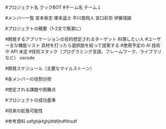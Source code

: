 #プロジェクト名
クックBOT
#チーム名
チーム１

#メンバー一覧
宮本泰志
塚本遥士
平川嵩飛人
宮口彩奈
伊藤瑞姫

#プロジェクトの概要（1-2文で簡潔に）


#開発するアプリケーションの目的想定されるターゲット
料理したい人
#ユーザー主な機能リスト
具材を打ったら選択肢を絞って提案する
#使用予定の AI 技術や API
未定
#技術スタック（プログラミング言語、フレームワーク、ライブラリなど）
vscode 

#開発スケジュール（主要なマイルストーン）

#各メンバーの役割分担

#想定される課題や困難点

#プロジェクトの成功基準

#将来の拡張可能性

#参考資料
  sdfghjkfghjdfdfjhdfllhsdf
